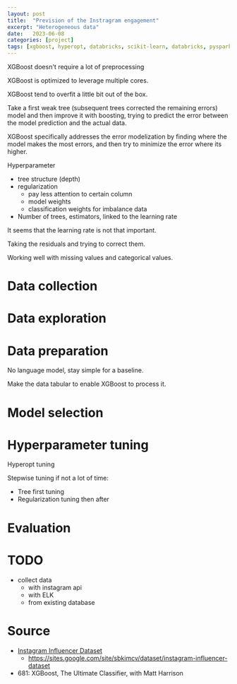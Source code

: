 ```yaml
---
layout: post
title:  "Prevision of the Instragram engagement"
excerpt: "Heterogeneous data"
date:   2023-06-08
categories: [project]
tags: [xgboost, hyperopt, databricks, scikit-learn, databricks, pyspark, sparql]
---
```


XGBoost doesn't require a lot of preprocessing

XGBoost is optimized to leverage multiple cores.

XGBoost tend to overfit a little bit out of the box.

Take a first weak tree (subsequent trees corrected the remaining errors) model and then improve it with boosting, trying to predict the error between the model prediction and the actual data.

XGBoost specifically addresses the error modelization by finding where the model makes the most errors, and then try to minimize the error where its higher.

Hyperparameter
* tree structure (depth)
* regularization
  * pay less attention to certain column
  * model weights
  * classification weights for imbalance data
* Number of trees, estimators, linked to the learning rate

It seems that the learning rate is not that important.

Taking the residuals and trying to correct them.

Working well with missing values and categorical values.

# Data collection

# Data exploration

# Data preparation
No language model, stay simple for a baseline.

Make the data tabular to enable XGBoost to process it.

# Model selection

# Hyperparameter tuning
Hyperopt tuning

Stepwise tuning if not a lot of time:
* Tree first tuning
* Regularization tuning then after


# Evaluation

# TODO
* collect data
  * with instagram api
  * with ELK
  * from existing database

# Source
* [Instagram Influencer Dataset](https://github.com/ksb2043/instagram_influencer_dataset)
  * https://sites.google.com/site/sbkimcv/dataset/instagram-influencer-dataset
* 681: XGBoost, The Ultimate Classifier, with Matt Harrison